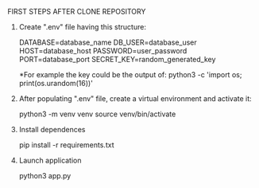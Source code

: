 FIRST STEPS AFTER CLONE REPOSITORY

1. Create ".env" file having this structure:

    DATABASE=database_name
    DB_USER=database_user
    HOST=database_host
    PASSWORD=user_password
    PORT=database_port
    SECRET_KEY=random_generated_key

    *For example the key could be the output of:
        python3 -c 'import os; print(os.urandom(16))'

2. After populating ".env" file, create a virtual environment and activate it:

    python3 -m venv venv
    source venv/bin/activate

3. Install dependences

    pip install -r requirements.txt

4. Launch application

    python3 app.py


